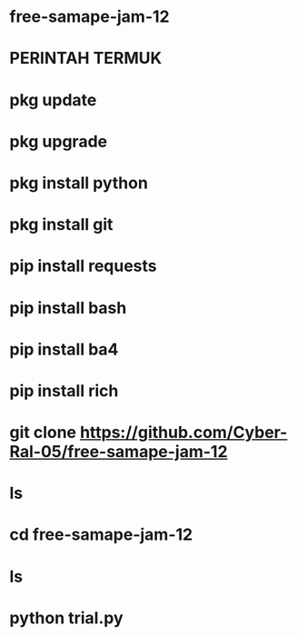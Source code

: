 # free-samape-jam-12

# PERINTAH TERMUK

# pkg update

# pkg upgrade

# pkg install python 

# pkg install git

# pip install requests

# pip install bash

# pip install ba4

# pip install rich

# git clone https://github.com/Cyber-Ral-05/free-samape-jam-12

# ls

# cd free-samape-jam-12

# ls

# python trial.py


